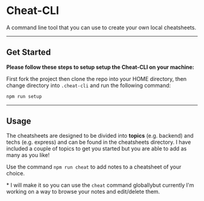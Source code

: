 # Cheat-CLI

A command line tool that you can use to create your own local cheatsheets.

---

## Get Started

**Please follow these steps to setup setup the Cheat-CLI on your machine:**

First fork the project then clone the repo into your HOME directory, then change directory into `.cheat-cli` and run the following command:

```sh
npm run setup
```

---

## Usage

The cheatsheets are designed to be divided into **topics** (e.g. backend) and techs (e.g. express) and can be found in the cheatsheets directory. I have included a couple of topics to get you started but you are able to add as many as you like!

Use the command `npm run cheat` to add notes to a cheatsheet of your choice.

\* I will make it so you can use the `cheat` command globallybut currently I'm working on a way to browse your notes and edit/delete them.
